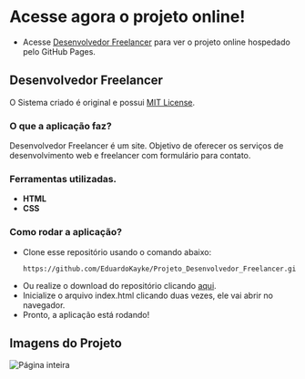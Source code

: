 # Acesse agora o projeto online!
- Acesse <a href="https://eduardokayke.github.io/Projeto_Desenvolvedor_Freelancer/" title="Projeto no GitHub Pages">Desenvolvedor Freelancer</a> para ver o projeto online hospedado pelo GitHub Pages.

## Desenvolvedor Freelancer
O Sistema criado é original e possui [MIT License](https://github.com/EduardoKayke/Projeto_Desenvolvedor_Freelancer/blob/main/LICENSE).


### O que a aplicação faz?
Desenvolvedor Freelancer é um site. Objetivo de oferecer os serviços de desenvolvimento web e freelancer com formulário para contato.
    
### Ferramentas utilizadas.
- __HTML__
- __CSS__

### Como rodar a aplicação?
- Clone esse repositório usando o comando abaixo:
    ```code
    https://github.com/EduardoKayke/Projeto_Desenvolvedor_Freelancer.git
    ```
- Ou realize o download do repositório clicando [aqui](https://github.com/EduardoKayke/Projeto_Desenvolvedor_Freelancer/archive/refs/heads/main.zip).
- Inicialize o arquivo index.html clicando duas vezes, ele vai abrir no navegador.
- Pronto, a aplicação está rodando!

## Imagens do Projeto
![Página inteira]()
